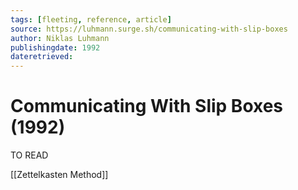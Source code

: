 ```yaml
---
tags: [fleeting, reference, article]
source: https://luhmann.surge.sh/communicating-with-slip-boxes
author: Niklas Luhmann
publishingdate: 1992
dateretrieved:
---
```


# Communicating With Slip Boxes (1992)

TO READ

[[Zettelkasten Method]]

[//begin]: # "Autogenerated link references for markdown compatibility"
[zettelkasten-method]: zettelkasten-method "Zettelkasten Method"
[//end]: # "Autogenerated link references"